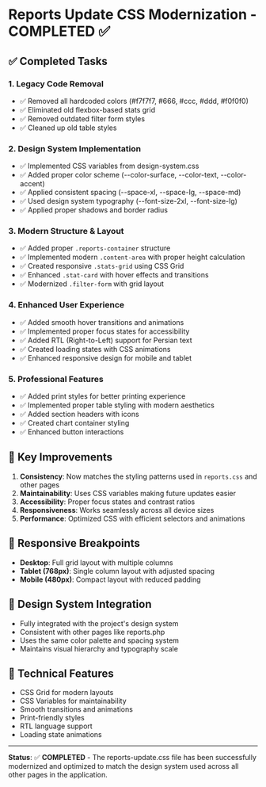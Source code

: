 # Reports Update CSS Modernization - COMPLETED ✅

## ✅ Completed Tasks

### 1. **Legacy Code Removal**
- ✅ Removed all hardcoded colors (#f7f7f7, #666, #ccc, #ddd, #f0f0f0)
- ✅ Eliminated old flexbox-based stats grid
- ✅ Removed outdated filter form styles
- ✅ Cleaned up old table styles

### 2. **Design System Implementation**
- ✅ Implemented CSS variables from design-system.css
- ✅ Added proper color scheme (--color-surface, --color-text, --color-accent)
- ✅ Applied consistent spacing (--space-xl, --space-lg, --space-md)
- ✅ Used design system typography (--font-size-2xl, --font-size-lg)
- ✅ Applied proper shadows and border radius

### 3. **Modern Structure & Layout**
- ✅ Added proper `.reports-container` structure
- ✅ Implemented modern `.content-area` with proper height calculation
- ✅ Created responsive `.stats-grid` using CSS Grid
- ✅ Enhanced `.stat-card` with hover effects and transitions
- ✅ Modernized `.filter-form` with grid layout

### 4. **Enhanced User Experience**
- ✅ Added smooth hover transitions and animations
- ✅ Implemented proper focus states for accessibility
- ✅ Added RTL (Right-to-Left) support for Persian text
- ✅ Created loading states with CSS animations
- ✅ Enhanced responsive design for mobile and tablet

### 5. **Professional Features**
- ✅ Added print styles for better printing experience
- ✅ Implemented proper table styling with modern aesthetics
- ✅ Added section headers with icons
- ✅ Created chart container styling
- ✅ Enhanced button interactions

## 🎯 Key Improvements

1. **Consistency**: Now matches the styling patterns used in `reports.css` and other pages
2. **Maintainability**: Uses CSS variables making future updates easier
3. **Accessibility**: Proper focus states and contrast ratios
4. **Responsiveness**: Works seamlessly across all device sizes
5. **Performance**: Optimized CSS with efficient selectors and animations

## 📱 Responsive Breakpoints
- **Desktop**: Full grid layout with multiple columns
- **Tablet (768px)**: Single column layout with adjusted spacing
- **Mobile (480px)**: Compact layout with reduced padding

## 🎨 Design System Integration
- Fully integrated with the project's design system
- Consistent with other pages like reports.php
- Uses the same color palette and spacing system
- Maintains visual hierarchy and typography scale

## 🔧 Technical Features
- CSS Grid for modern layouts
- CSS Variables for maintainability
- Smooth transitions and animations
- Print-friendly styles
- RTL language support
- Loading state animations

---

**Status**: ✅ **COMPLETED** - The reports-update.css file has been successfully modernized and optimized to match the design system used across all other pages in the application.
